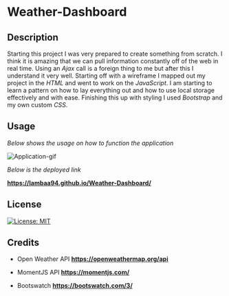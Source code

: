 # Weather-Dashboard

## Description

Starting this project I was very prepared to create something from scratch. I think it is amazing that we can pull information constantly off of the web in real time. Using an *Ajax* call is a foreign thing to me but after this I understand it very well. Starting off with a wireframe I mapped out my project in the *HTML* and went to work on the *JavaScript*. I am starting to learn a pattern on how to lay everything out and how to use local storage effectively and with ease. Finishing this up with styling I used *Bootstrap* and my own custom *CSS*.

## Usage

*Below shows the usage on how to function the application*

![Application-gif](Assets/images/WeatherDashboard.gif)

*Below is the deployed link*

**https://lambaa94.github.io/Weather-Dashboard/**

## License

[![License: MIT](https://img.shields.io/badge/License-MIT-yellow.svg)](https://opensource.org/licenses/MIT)


## Credits

* Open Weather API
**https://openweathermap.org/api**

* MomentJS API
**https://momentjs.com/**

* Bootswatch
**https://bootswatch.com/3/**
